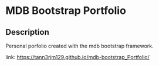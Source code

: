 # MDB Bootstrap Portfolio

## Description

Personal porfolio created with the mdb bootstrap framework.  

link: https://tann3rjm129.github.io/mdb-bootstrap_Portfolio/

